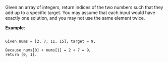 Given an array of integers, return indices of the two numbers such that they
add up to a specific target. You may assume that each input would have exactly
one solution, and you may not use the same element twice.

**Example**:

<pre><code>
Given nums = [2, 7, 11, 15], target = 9,

Because nums[0] + nums[1] = 2 + 7 = 9,
return [0, 1].
</code></pre>
